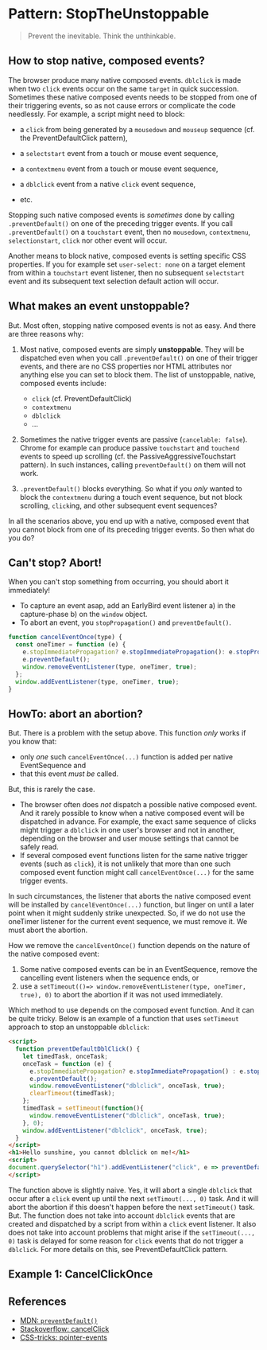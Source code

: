 # Pattern: StopTheUnstoppable

> Prevent the inevitable. Think the unthinkable.

## How to stop native, composed events?

The browser produce many native composed events. `dblclick` is made when two `click` events occur on the same `target` in quick succession. Sometimes these native composed events needs to be stopped from one of their triggering events, so as not cause errors or complicate the code needlessly. For example, a script might need to block:
  
  * a `click` from being generated by a `mousedown` and `mouseup` sequence (cf. the PreventDefaultClick pattern),
  
  * a `selectstart` event from a touch or mouse event sequence,
  
  * a `contextmenu` event from a touch or mouse event sequence,
  
  * a `dblclick` event from a native `click` event sequence,
  
  * etc.

Stopping such native composed events is *sometimes* done by calling `.preventDefault()` on one of the preceding trigger events. If you call `.preventDefault()` on a `touchstart` event, then no `mousedown`, `contextmenu`, `selectionstart`, `click` nor other event will occur.

Another means to block native, composed events is setting specific CSS properties. If you  for example set `user-select: none` on a target element from within a `touchstart` event listener, then no subsequent `selectstart` event and its subsequent text selection default action will occur. 

## What makes an event unstoppable?

But. Most often, stopping native composed events is not as easy. And there are three reasons why:

1. Most native, composed events are simply **unstoppable**. They will be dispatched even when you call `.preventDefault()` on one of their trigger events, and there are no CSS properties nor HTML attributes nor anything else you can set to block them. The list of unstoppable, native, composed events include:

   * `click` (cf. PreventDefaultClick)
   * `contextmenu` 
   * `dblclick`
   * ...
   
2. Sometimes the native trigger events are passive (`cancelable: false`). Chrome for example can produce passive `touchstart` and `touchend` events to speed up scrolling (cf. the PassiveAggressiveTouchstart pattern). In such instances, calling `preventDefault()` on them will not work.

3. `.preventDefault()` blocks everything. So what if you *only* wanted to block the `contextmenu` during a touch event sequence, but not block scrolling, `click`ing, and other subsequent event sequences? 

In all the scenarios above, you end up with a native, composed event that you cannot block from one of its preceding trigger events. So then what do you do?

## Can't stop? Abort!

When you can't stop something from occurring, you should abort it immediately! 
 * To capture an event asap, add an EarlyBird event listener a) in the capture-phase b) on the `window` object. 
 * To abort an event, you `stopPropagation()` and `preventDefault()`.
 
```javascript
function cancelEventOnce(type) {
  const oneTimer = function (e) {
    e.stopImmediatePropagation? e.stopImmediatePropagation(): e.stopPropagation();
    e.preventDefault();
    window.removeEventListener(type, oneTimer, true);
  };
  window.addEventListener(type, oneTimer, true);
}
```
## HowTo: abort an abortion?

But. There is a problem with the setup above. This function *only* works if you know that:
 * only *one* such `cancelEventOnce(...)` function is added per native EventSequence and
 * that this event *must be* called.

But, this is rarely the case. 
 * The browser often does *not* dispatch a possible native composed event. And it rarely possible to know when a native composed event will be dispatched in advance. For example, the exact same sequence of clicks might trigger a `dblclick` in one user's browser and not in another, depending on the browser and user mouse settings that cannot be safely read.
 * If several composed event functions listen for the same native trigger events (such as `click`), it is not unlikely that more than one such composed event function might call `cancelEventOnce(...)` for the same trigger events.

In such circumstances, the listener that aborts the native composed event will be installed by `cancelEventOnce(...)` function, but linger on until a later point when it might suddenly strike unexpected. So, if we do not use the oneTimer listener for the current event sequence, we must remove it. We must abort the abortion.

How we remove the `cancelEventOnce()` function depends on the nature of the native composed event:
1. Some native composed events can be in an EventSequence, remove the cancelling event listeners when the sequence ends, or
2. use a `setTimeout(()=> window.removeEventListener(type, oneTimer, true), 0)` to abort the abortion if it was not used immediately.

Which method to use depends on the composed event function. And it can be quite tricky. Below is an example of a function that uses `setTimeout` approach to stop an unstoppable `dblclick`:

```html
<script>
  function preventDefaultDblClick() {
    let timedTask, onceTask;
    onceTask = function (e) {
      e.stopImmediatePropagation? e.stopImmediatePropagation() : e.stopPropagation();
      e.preventDefault();
      window.removeEventListener("dblclick", onceTask, true);
      clearTimeout(timedTask);
    };
    timedTask = setTimeout(function(){
      window.removeEventListener("dblclick", onceTask, true);
    }, 0);
    window.addEventListener("dblclick", onceTask, true);
  }
</script>
<h1>Hello sunshine, you cannot dblclick on me!</h1>
<script>
document.querySelector("h1").addEventListener("click", e => preventDefaultDblClick(e))
</script>
```
The function above is slightly naive. Yes, it will abort a single `dblclick` that occur after a `click` event up until the next `setTimout(..., 0)` task. And it will abort the abortion if this doesn't happen before the next `setTimeout()` task. But. The function does not take into account `dblclick` events that are created and dispatched by a script from within a `click` event listener. It also does not take into account problems that might arise if the `setTimeout(..., 0)` task is delayed for some reason for `click` events that do not trigger a `dblclick`. For more details on this, see PreventDefaultClick pattern.

## Example 1: CancelClickOnce

<code-demo src="demo/PreventDefaultDblClick.html"></code-demo>

## References

 * [MDN: `preventDefault()`](https://developer.mozilla.org/en-US/docs/Web/API/Event/preventDefault)
 * [Stackoverflow: cancelClick](https://stackoverflow.com/questions/17441810/pointer-events-none-does-not-work-in-ie9-and-ie10#answer-17441921)
 * [CSS-tricks: pointer-events](https://css-tricks.com/almanac/properties/p/pointer-events/)